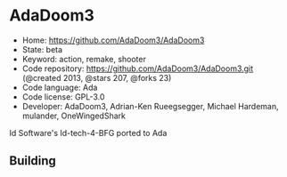 # AdaDoom3

- Home: https://github.com/AdaDoom3/AdaDoom3
- State: beta
- Keyword: action, remake, shooter
- Code repository: https://github.com/AdaDoom3/AdaDoom3.git (@created 2013, @stars 207, @forks 23)
- Code language: Ada
- Code license: GPL-3.0
- Developer: AdaDoom3, Adrian-Ken Rueegsegger, Michael Hardeman, mulander, OneWingedShark

Id Software's Id-tech-4-BFG ported to Ada

## Building
